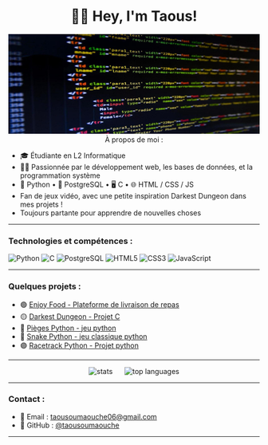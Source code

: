 <h1 align="center">🐱‍💻 <span style="color:##7b1354">Hey, I'm Taous!</span> </h1>


<p align="center">
  <img src="./profil.png" alt="cover" width="100%" height="200px>


</p>

---

### À propos de moi :
- 🎓 Étudiante en L2 Informatique
- 🧑‍💻 Passionnée par le développement web, les bases de données, et la programmation système
- 🐍 Python • 🐘 PostgreSQL • 🖥️ C • 🌐 HTML / CSS / JS
- Fan de jeux vidéo, avec une petite inspiration Darkest Dungeon dans mes projets !
- Toujours partante pour apprendre de nouvelles choses

---

### Technologies et compétences :
![Python](https://img.shields.io/badge/-Python-3776AB?style=for-the-badge&logo=python&logoColor=white)
![C](https://img.shields.io/badge/-C-00599C?style=for-the-badge&logo=c&logoColor=white)
![PostgreSQL](https://img.shields.io/badge/-PostgreSQL-336791?style=for-the-badge&logo=postgresql&logoColor=white)
![HTML5](https://img.shields.io/badge/-HTML5-E34F26?style=for-the-badge&logo=html5&logoColor=white)
![CSS3](https://img.shields.io/badge/-CSS3-1572B6?style=for-the-badge&logo=css3&logoColor=white)
![JavaScript](https://img.shields.io/badge/-JavaScript-F7DF1E?style=for-the-badge&logo=javascript&logoColor=black)

---

###  Quelques projets :
- 🟢 [Enjoy Food - Plateforme de livraison de repas](https://github.com/taousoumaouche/enjoy_python_sql)
- 🟡 [Darkest Dungeon - Projet C](https://github.com/taousoumaouche/darkest_dungeon_c)
- 🔵 [Pièges Python - jeu python](https://github.com/taousoumaouche/piege_python)
- 🔴 [Snake Python - jeu classique python](https://github.com/taousoumaouche/snake_python)
- 🟣 [Racetrack Python - Projet python](https://github.com/taousoumaouche/racetrack_python)

---


<p align="center">
  <img src="https://github-readme-stats.vercel.app/api?username=taousoumaouche&show_icons=true&theme=tokyonight" alt="stats" style="margin-right: 20px;" />
  <img src="https://github-readme-stats.vercel.app/api/top-langs/?username=taousoumaouche&layout=compact&theme=tokyonight" alt="top languages" />
</p>



---

### Contact :
- 📧 Email : taousoumaouche06@gmail.com
- 🐙 GitHub : [@taousoumaouche](https://github.com/taousoumaouche)

---

